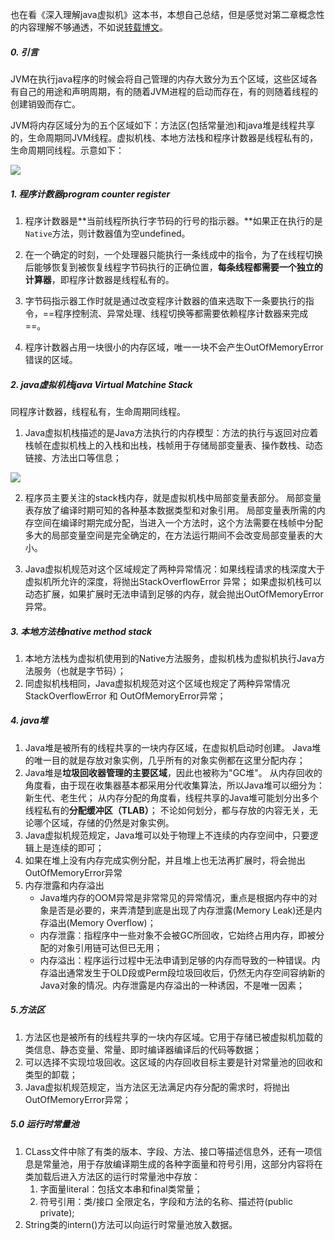 也在看《深入理解java虚拟机》这本书，本想自己总结，但是感觉对第二章概念性的内容理解不够通透，不如说[转载博文](https://www.jianshu.com/p/7ebbe102c1ae)。



##### 0. 引言

JVM在执行java程序的时候会将自己管理的内存大致分为五个区域，这些区域各有自己的用途和声明周期，有的随着JVM进程的启动而存在，有的则随着线程的创建销毁而存亡。

JVM将内存区域分为的五个区域如下：方法区(包括常量池)和java堆是线程共享的，生命周期同JVM线程。虚拟机栈、本地方法栈和程序计数器是线程私有的，生命周期同线程。示意如下：

![](https://wx4.sinaimg.cn/mw690/006Xp67Kly1fqmu81grg5j30aj0akn07.jpg)

##### 1. 程序计数器program counter register

1. 程序计数器是**当前线程所执行字节码的行号的指示器。**如果正在执行的是`Native`方法，则计数器值为空undefined。

2. 在一个确定的时刻，一个处理器只能执行一条线成中的指令，为了在线程切换后能够恢复到被恢复线程字节码执行的正确位置，**每条线程都需要一个独立的计算器**，即程序计数器是线程私有的。

3. 字节码指示器工作时就是通过改变程序计数器的值来选取下一条要执行的指令，==程序控制流、异常处理、线程切换等都需要依赖程序计数器来完成==。

4. 程序计数器占用一块很小的内存区域，唯一一块不会产生OutOfMemoryError错误的区域。

##### 2. java虚拟机栈java Virtual Matchine Stack

同程序计数器，线程私有，生命周期同线程。

1. Java虚拟机栈描述的是Java方法执行的内存模型：方法的执行与返回对应着栈帧在虚拟机栈上的入栈和出栈，栈帧用于存储局部变量表、操作数栈、动态链接、方法出口等信息；

![](https://wx1.sinaimg.cn/mw1024/006Xp67Kly1fqmv71nt6lj30gz0h00w2.jpg)

2. 程序员主要关注的stack栈内存，就是虚拟机栈中局部变量表部分。
局部变量表存放了编译时期可知的各种基本数据类型和对象引用。
局部变量表所需的内存空间在编译时期完成分配，当进入一个方法时，这个方法需要在栈帧中分配多大的局部变量空间是完全确定的，在方法运行期间不会改变局部变量表的大小。

3. Java虚拟机规范对这个区域规定了两种异常情况：如果线程请求的栈深度大于虚拟机所允许的深度，将抛出StackOverflowError 异常；
如果虚拟机栈可以动态扩展，如果扩展时无法申请到足够的内存，就会抛出OutOfMemoryError异常。

##### 3. 本地方法栈native method stack

1. 本地方法栈为虚拟机使用到的Native方法服务，虚拟机栈为虚拟机执行Java方法服务（也就是字节码）；
2. 同虚拟机栈相同，Java虚拟机规范对这个区域也规定了两种异常情况StackOverflowError 和 OutOfMemoryError异常；

##### 4. java堆

1. Java堆是被所有的线程共享的一块内存区域，在虚拟机启动时创建。
Java堆的唯一目的就是存放对象实例，几乎所有的对象实例都在这里分配内存；
2. Java堆是**垃圾回收器管理的主要区域**，因此也被称为"GC堆"。
从内存回收的角度看，由于现在收集器基本都采用分代收集算法，所以Java堆可以细分为：新生代、老生代；
从内存分配的角度看，线程共享的Java堆可能划分出多个线程私有的**分配缓冲区（TLAB）**；
不论如何划分，都与存放的内容无关，无论哪个区域，存储的仍然是对象实例。
3. Java虚拟机规范规定，Java堆可以处于物理上不连续的内存空间中，只要逻辑上是连续的即可；
4. 如果在堆上没有内存完成实例分配，并且堆上也无法再扩展时，将会抛出OutOfMemoryError异常
5. 内存泄露和内存溢出
    - Java堆内存的OOM异常是非常常见的异常情况，重点是根据内存中的对象是否是必要的，来弄清楚到底是出现了内存泄露(Memory Leak)还是内存溢出(Memory Overflow)；
    - 内存泄露：指程序中一些对象不会被GC所回收，它始终占用内存，即被分配的对象引用链可达但已无用；
    - 内存溢出：程序运行过程中无法申请到足够的内存而导致的一种错误。内存溢出通常发生于OLD段或Perm段垃圾回收后，仍然无内存空间容纳新的Java对象的情况。内存泄露是内存溢出的一种诱因，不是唯一因素；

##### 5.方法区
1. 方法区也是被所有的线程共享的一块内存区域。它用于存储已被虚拟机加载的类信息、静态变量、常量、即时编译器编译后的代码等数据；
2. 可以选择不实现垃圾回收。这区域的内存回收目标主要是针对常量池的回收和类型的卸载；
3. Java虚拟机规范规定，当方法区无法满足内存分配的需求时，将抛出OutOfMemoryError异常；

##### 5.0 运行时常量池

1. CLass文件中除了有类的版本、字段、方法、接口等描述信息外，还有一项信息是常量池，用于存放编译期生成的各种字面量和符号引用，这部分内容将在类加载后进入方法区的运行时常量池中存放：
    1. 字面量literal：包括文本串和final类常量；
    2. 符号引用：类/接口 全限定名，字段和方法的名称、描述符(public private);
2. String类的intern()方法可以向运行时常量池放入数据。


